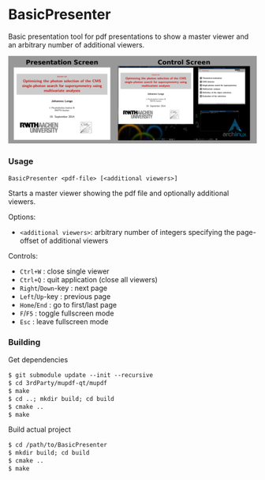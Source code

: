 BasicPresenter
==============

Basic presentation tool for pdf presentations to show a master viewer and an arbitrary number of
additional viewers.

![Screenshot](https://raw.githubusercontent.com/johannes-lange/BasicPresenter/master/example-usage.png)

### Usage ###
    BasicPresenter <pdf-file> [<additional viewers>]
Starts a master viewer showing the pdf file and optionally additional viewers.

Options:

- `<additional viewers>`: arbitrary number of integers specifying the page-offset
  of additional viewers

Controls:

- `Ctrl+W`           : close single viewer
- `Ctrl+Q`           : quit application (close all viewers)
- `Right`/`Down`-key : next page
- `Left`/`Up`-key    : previous page
- `Home`/`End`       : go to first/last page
- `F`/`F5`           : toggle fullscreen mode
- `Esc`              : leave fullscreen mode



### Building ###
Get dependencies

    $ git submodule update --init --recursive
    $ cd 3rdParty/mupdf-qt/mupdf
    $ make
    $ cd ..; mkdir build; cd build
    $ cmake ..
    $ make

Build actual project

    $ cd /path/to/BasicPresenter
    $ mkdir build; cd build
    $ cmake ..
    $ make

